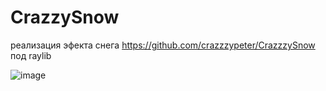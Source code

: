 # CrazzySnow
реализация эфекта снега https://github.com/crazzzypeter/CrazzzySnow
под raylib

![image](snow.gif)
